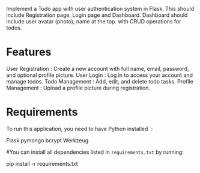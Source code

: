Implement a Todo app with user authentication system in Flask.
This should include Registration page, Login page and Dashboard. Dashboard should include user avatar (photo), name at the top. with CRUD operations for todos.

# Features
User Registration : Create a new account with full name, email, password, and optional profile picture.
User Login : Log in to access your account and manage todos.
Todo Management : Add, edit, and delete todo tasks.
Profile Management : Upload a profile picture during registration.

# Requirements

To run this application, you need to have Python installed `:

Flask
pymongo
bcrypt
Werkzeug

#You can install all dependencies listed in `requirements.txt` by running:

pip install -r requirements.txt
